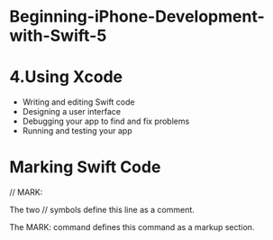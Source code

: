 # Beginning-iPhone-Development-with-Swift-5

# 4.Using Xcode

- Writing and editing Swift code
- Designing a user interface
- Debugging your app to find and fix problems
- Running and testing your app


# Marking Swift Code

// MARK: <description>

The two // symbols define this line as a comment.

The MARK: command defines this command as a markup section.
